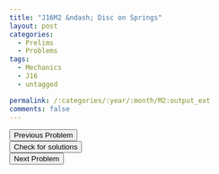 ```yaml
---
title: "J16M2 &ndash; Disc on Springs"
layout: post
categories:
  - Prelims
  - Problems
tags:
  - Mechanics
  - J16
  - untagged

permalink: /:categories/:year/:month/M2:output_ext
comments: false
---
```

<object data="2016J2M.pdf" type="application/pdf" width="100%" height="500"></object>

<div class='navbar'>
	<div float='left'><button onclick="window.location='M1.html'" >Previous Problem</button></div>
	<div float='center'><button onclick="window.location='https://princetonprelim.com/prelim/34/'">Check for solutions</button></div>
	<div float='right'><button onclick="window.location='M3.html'" > Next Problem</button></div>
</div>
